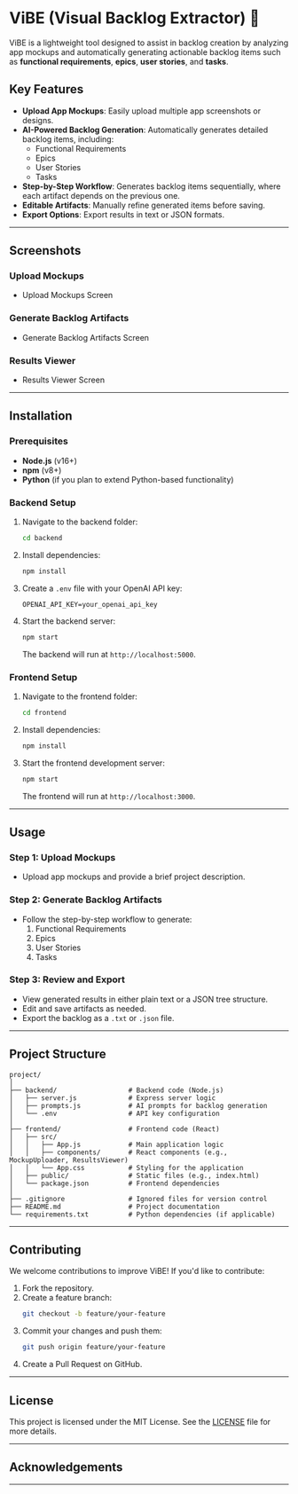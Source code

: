 # ViBE (Visual Backlog Extractor) 🚀

ViBE is a lightweight tool designed to assist in backlog creation by analyzing app mockups and automatically generating actionable backlog items such as **functional requirements**, **epics**, **user stories**, and **tasks**. 

## Key Features
- **Upload App Mockups**: Easily upload multiple app screenshots or designs.
- **AI-Powered Backlog Generation**: Automatically generates detailed backlog items, including:
  - Functional Requirements
  - Epics
  - User Stories
  - Tasks
- **Step-by-Step Workflow**: Generates backlog items sequentially, where each artifact depends on the previous one.
- **Editable Artifacts**: Manually refine generated items before saving.
- **Export Options**: Export results in text or JSON formats.

---

## Screenshots

### Upload Mockups
* Upload Mockups Screen

### Generate Backlog Artifacts
* Generate Backlog Artifacts Screen

### Results Viewer
* Results Viewer Screen

---

## Installation

### Prerequisites
- **Node.js** (v16+)
- **npm** (v8+)
- **Python** (if you plan to extend Python-based functionality)

### Backend Setup
1. Navigate to the backend folder:
   ```bash
   cd backend
   ```
2. Install dependencies:
   ```bash
   npm install
   ```
3. Create a `.env` file with your OpenAI API key:
   ```plaintext
   OPENAI_API_KEY=your_openai_api_key
   ```
4. Start the backend server:
   ```bash
   npm start
   ```
   The backend will run at `http://localhost:5000`.

### Frontend Setup
1. Navigate to the frontend folder:
   ```bash
   cd frontend
   ```
2. Install dependencies:
   ```bash
   npm install
   ```
3. Start the frontend development server:
   ```bash
   npm start
   ```
   The frontend will run at `http://localhost:3000`.

---

## Usage

### Step 1: Upload Mockups
- Upload app mockups and provide a brief project description.

### Step 2: Generate Backlog Artifacts
- Follow the step-by-step workflow to generate:
  1. Functional Requirements
  2. Epics
  3. User Stories
  4. Tasks

### Step 3: Review and Export
- View generated results in either plain text or a JSON tree structure.
- Edit and save artifacts as needed.
- Export the backlog as a `.txt` or `.json` file.

---

## Project Structure

```
project/
│
├── backend/                  # Backend code (Node.js)
│   ├── server.js             # Express server logic
│   ├── prompts.js            # AI prompts for backlog generation
│   └── .env                  # API key configuration
│
├── frontend/                 # Frontend code (React)
│   ├── src/
│   │   ├── App.js            # Main application logic
│   │   ├── components/       # React components (e.g., MockupUploader, ResultsViewer)
│   │   └── App.css           # Styling for the application
│   ├── public/               # Static files (e.g., index.html)
│   └── package.json          # Frontend dependencies
│
├── .gitignore                # Ignored files for version control
├── README.md                 # Project documentation
└── requirements.txt          # Python dependencies (if applicable)
```

---

## Contributing

We welcome contributions to improve ViBE! If you'd like to contribute:
1. Fork the repository.
2. Create a feature branch:
   ```bash
   git checkout -b feature/your-feature
   ```
3. Commit your changes and push them:
   ```bash
   git push origin feature/your-feature
   ```
4. Create a Pull Request on GitHub.

---

## License

This project is licensed under the MIT License. See the [LICENSE](LICENSE) file for more details.

---

## Acknowledgements


---
